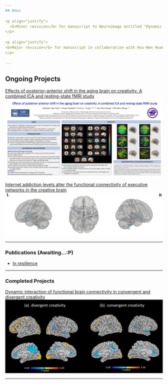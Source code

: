 ```yaml
---
## News

<p align="justify">
  <b>Minor revision</b> for manuscript to Neuroimage entitled "Dynamic interaction of functional brain connectivity in convergent and divergent creativity" submitted in 10th April 2020
</p>

<p align="justify">
<b>Major revision</b> for manuscript in collaboration with Hsu-Wen Huang to Mind, Brain and Education entitled "The use of brainwave neurofeedback in translational education for learning disorders" submitted in 16th April 2020
</p>

---
```


## Ongoing Projects 

[Effects of posterior-anterior shift in the aging brain on creativity: A combined ICA and resting-state fMRI study](/pdf/CNS_poster.pdf)
<img src="images/Project2.png"/>


[Internet addiction levels alter the functional connectivity of executive networks in the creative brain](/sample_page2)
<img src="images/Project3.png"/>

---

### Publications (Awaiting...:P)

- [In resillence](https://phdinahundredsteps.com/2016/08/09/building-researcher-resilience/)

---

### Completed Projects

[Dynamic interaction of functional brain connectivity in convergent and divergent creativity](/sample_page)
<img src="images/Project1.png"/>

---

